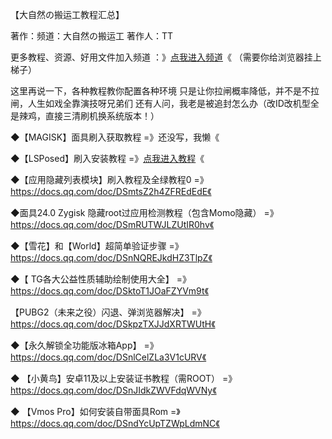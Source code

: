  【大自然の搬运工教程汇总】
 
 著作：频道：大自然の搬运工   著作人：TT
 
更多教程、资源、好用文件加入频道 ：》[点我进入频道](https://t.me/banyun12138)《  （需要你给浏览器挂上梯子）

这里再说一下，各种教程教你配置各种环境
只是让你拉闸概率降低，并不是不拉闸，人生如戏全靠演技呀兄弟们
还有人问，我老是被追封怎么办（改ID改机型全是辣鸡，直接三清刷机换系统版本！）

◆【MAGISK】面具刷入获取教程
=》还没写，我懒《

◆【LSPosed】刷入安装教程
=》[点我进入教程](https://github.com/GitHubKumasang/-LSPosed-/blob/main/README.md)《  

◆【应用隐藏列表模块】刷入教程及全绿教程0
=》https://docs.qq.com/doc/DSmtsZ2h4ZFREdEdE《

◆面具24.0 Zygisk 隐藏root过应用检测教程（包含Momo隐藏）
=》https://docs.qq.com/doc/DSmRUTWJLZUtIR0hv《

◆【雪花】和【World】超简单验证步骤
=》https://docs.qq.com/doc/DSnNQREJkdHZ3TlpZ《

◆【 TG各大公益性质辅助绘制使用大全】
=》https://docs.qq.com/doc/DSktoT1JOaFZYVm9t《

【PUBG2（未来之役）闪退、弹浏览器解决】
=》https://docs.qq.com/doc/DSkpzTXJJdXRTWUtH《

◆【永久解锁全功能版冰箱App】
=》https://docs.qq.com/doc/DSnlCelZLa3V1cURV《

◆ 【小黄鸟】安卓11及以上安装证书教程（需ROOT）
=》https://docs.qq.com/doc/DSnJIdkZWVFdqWVNy《

◆ 【Vmos Pro】如何安装自带面具Rom
=》https://docs.qq.com/doc/DSndYcUpTZWpLdmNC《


